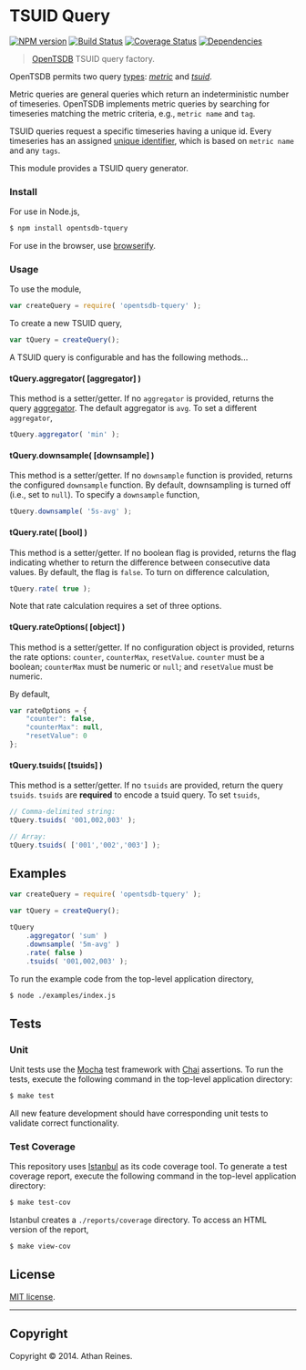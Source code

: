 TSUID Query
============
[![NPM version][npm-image]][npm-url] [![Build Status][travis-image]][travis-url] [![Coverage Status][coveralls-image]][coveralls-url] [![Dependencies][dependencies-image]][dependencies-url]

> [OpenTSDB](http://opentsdb.net) TSUID query factory.

OpenTSDB permits two query [types](/docs/build/html/api_http/query/index.html): _[metric](https://github.com/opentsdb-js/mquery)_ and _[tsuid](https://github.com/opentsdb-js/tquery)_.

Metric queries are general queries which return an indeterministic number of timeseries. OpenTSDB implements metric queries by searching for timeseries matching the metric criteria, e.g., `metric name` and `tag`.

TSUID queries request a specific timeseries having a unique id. Every timeseries has an assigned [unique identifier](http://opentsdb.net/docs/build/html/user_guide/backends/hbase.html#uid-table-schema), which is based on `metric name` and any `tags`.

This module provides a TSUID query generator.



### Install

For use in Node.js,

``` bash
$ npm install opentsdb-tquery
```

For use in the browser, use [browserify](https://github.com/substack/node-browserify).


### Usage

To use the module,

``` javascript
var createQuery = require( 'opentsdb-tquery' );
```

To create a new TSUID query,

``` javascript
var tQuery = createQuery();
```

A TSUID query is configurable and has the following methods...


#### tQuery.aggregator( [aggregator] )

This method is a setter/getter. If no `aggregator` is provided, returns the query [aggregator](http://opentsdb.net/docs/build/html/api_http/aggregators.html). The default aggregator is `avg`. To set a different `aggregator`,

``` javascript
tQuery.aggregator( 'min' );
```


#### tQuery.downsample( [downsample] )

This method is a setter/getter. If no `downsample` function is provided, returns the configured `downsample` function. By default, downsampling is turned off (i.e., set to `null`). To specify a `downsample` function,

``` javascript
tQuery.downsample( '5s-avg' );
```


#### tQuery.rate( [bool] )

This method is a setter/getter. If no boolean flag is provided, returns the flag indicating whether to return the difference between consecutive data values. By default, the flag is `false`. To turn on difference calculation,

``` javascript
tQuery.rate( true );
```

Note that rate calculation requires a set of three options.



#### tQuery.rateOptions( [object] )

This method is a setter/getter. If no configuration object is provided, returns the rate options: `counter`, `counterMax`, `resetValue`. `counter` must be a boolean; `counterMax` must be numeric or `null`; and `resetValue` must be numeric.

By default,

``` javascript
var rateOptions = {
	"counter": false,
	"counterMax": null,
	"resetValue": 0
};
```

#### tQuery.tsuids( [tsuids] )

This method is a setter/getter. If no `tsuids` are provided, return the query `tsuids`. `tsuids` are __required__ to encode a tsuid query. To set `tsuids`,

``` javascript
// Comma-delimited string:
tQuery.tsuids( '001,002,003' );

// Array:
tQuery.tsuids( ['001','002','003'] );
```


## Examples

``` javascript
var createQuery = require( 'opentsdb-tquery' );

var tQuery = createQuery();

tQuery
	.aggregator( 'sum' )
	.downsample( '5m-avg' )
	.rate( false )
	.tsuids( '001,002,003' );
```

To run the example code from the top-level application directory,

``` bash
$ node ./examples/index.js
```



## Tests

### Unit

Unit tests use the [Mocha](http://mochajs.org/) test framework with [Chai](http://chaijs.com) assertions. To run the tests, execute the following command in the top-level application directory:

``` bash
$ make test
```

All new feature development should have corresponding unit tests to validate correct functionality.


### Test Coverage

This repository uses [Istanbul](https://github.com/gotwarlost/istanbul) as its code coverage tool. To generate a test coverage report, execute the following command in the top-level application directory:

``` bash
$ make test-cov
```

Istanbul creates a `./reports/coverage` directory. To access an HTML version of the report,

``` bash
$ make view-cov
```


## License

[MIT license](http://opensource.org/licenses/MIT). 


---
## Copyright

Copyright &copy; 2014. Athan Reines.


[npm-image]: http://img.shields.io/npm/v/opentsdb-tquery.svg
[npm-url]: https://npmjs.org/package/opentsdb-tquery

[travis-image]: http://img.shields.io/travis/opentsdb-js/tquery/master.svg
[travis-url]: https://travis-ci.org/opentsdb-js/tquery

[coveralls-image]: https://img.shields.io/coveralls/opentsdb-js/tquery/master.svg
[coveralls-url]: https://coveralls.io/r/opentsdb-js/tquery?branch=master

[dependencies-image]: http://img.shields.io/david/opentsdb-js/tquery.svg
[dependencies-url]: https://david-dm.org/opentsdb-js/tquery

[dev-dependencies-image]: http://img.shields.io/david/dev/opentsdb-js/tquery.svg
[dev-dependencies-url]: https://david-dm.org/dev/opentsdb-js/tquery

[github-issues-image]: http://img.shields.io/github/issues/opentsdb-js/tquery.svg
[github-issues-url]: https://github.com/opentsdb-js/tquery/issues
